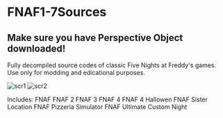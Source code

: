 # FNAF1-7Sources

## Make sure you have Perspective Object downloaded!

Fully decompiled source codes of classic Five Nights at Freddy's games. Use only for modding and edicational purposes.

![scr1](https://github.com/user-attachments/assets/9bcee3b4-c124-464c-9e13-18bf01c63449)
![scr2](https://github.com/user-attachments/assets/0750b891-a5c9-41c9-975d-1f5535745dbc)

Includes:
FNAF
FNAF 2
FNAF 3
FNAF 4
FNAF 4 Hallowen
FNAF Sister Location
FNAF Pizzeria Simulator
FNAF Ultimate Custom Night
